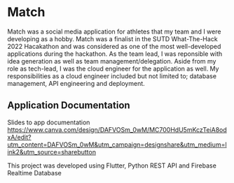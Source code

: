 # Match

Match was a social media application for athletes that my team and I were developing as a hobby. Match was a finalist in the SUTD What-The-Hack 2022 Hacakathon and was considered as one of the most well-developed applications during the hackathon. As the team lead, I was reponsible with idea generation as well as team management/delegation. Aside from my role as tech-lead, I was the cloud engineer for the application as well. My responsibilities as a cloud engineer included but not limited to; database management, API engineering and deployment.

## Application Documentation

Slides to app documentation
https://www.canva.com/design/DAFVOSm_0wM/MC700HdU5mKczTeiA8odxA/edit?utm_content=DAFVOSm_0wM&utm_campaign=designshare&utm_medium=link2&utm_source=sharebutton

This project was developed using Flutter, Python REST API and Firebase Realtime Database
